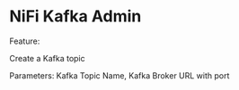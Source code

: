 # NiFi Kafka Admin

Feature:

Create a Kafka topic

Parameters:  Kafka Topic Name, Kafka Broker URL with port
